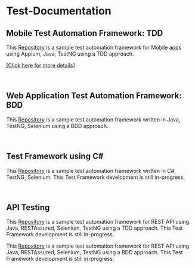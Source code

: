 # Test-Documentation

## Mobile Test Automation Framework: TDD
  
<p> This <a href= "https://github.com/KaushD/AppiumMobileTest">Repository</a> is a sample test automation framework for Mobile apps using Appium, Java, TestNG using a TDD approach.</p>

<a href="https://docs.google.com/presentation/d/1sf0MenR9RGUSajwhqMyh2F9u5isD9UgC/edit?usp=drive_link&ouid=116985892271874217580&rtpof=true&sd=true)"> [Click here for more details]</a></p>

<br>

## Web Application Test Automation Framework: BDD

<p> This <a href= "https://github.com/KaushD/BDD_ProjectTest">Repository</a> is a sample test automation framework written in Java, TestNG, Selenium using a BDD approach.</p>

<br>

## Test Framework using C#

<p> This <a href= "https://github.com/KaushD/NUnitTest">Repository</a> is a sample test automation framework written in C#, TestNG, Selenium. This Test Framework development is still in-progress.</p>


<br>

## API Testing

<p> This <a href= "https://github.com/KaushD/RestAPITest">Repository</a> is a sample test automation framework for REST API using Java, RESTAssured, Selenium, TestNG using a TDD approach. This Test Framework development is still in-progress.</p>

<p> This <a href= "https://github.com/KaushD/API-BDD">Repository</a> is a sample test automation framework for REST API using Java, RESTAssured, Selenium, TestNG using a BDD approach. This Test Framework development is still in-progress.</p>
